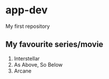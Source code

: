 # app-dev
My first repository

## My favourite series/movie
1. Interstellar
2. As Above, So Below
3. Arcane

